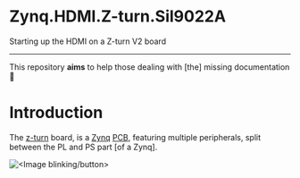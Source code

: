 # Zynq.HDMI.Z-turn.Sil9022A

Starting up the HDMI on a Z-turn V2 board

---

This repository **aims** to help those dealing with [the] missing documentation 🥶

# Introduction

The [z-turn][z-turn] board, is a [Zynq][Zynq] [PCB][PCB], featuring multiple peripherals, split between the PL and PS part [of a Zynq].

![<Image blinking/button>](img/z-turn.blinks.button.gif)

<!-- References/ invisible parts -->

[z-turn]: https://www.myirtech.com/list.asp?id=708
[Zynq]: https://www.amd.com/en/products/adaptive-socs-and-fpgas/soc/zynq-7000.html
[PCB]: https://en.wikipedia.org/wiki/Printed_circuit_board